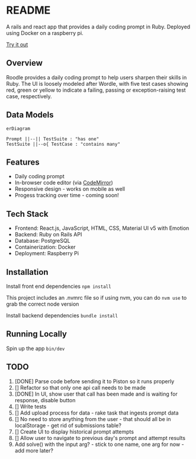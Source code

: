# README

A rails and react app that provides a daily coding prompt in Ruby.
Deployed using Docker on a raspberry pi.

[Try it out](https://roodlegame.com/)
 
## Overview

Roodle provides a daily coding prompt to help users sharpen their skills in Ruby. The UI is loosely modeled after Wordle, with five test cases showing red, green or yellow to indicate a failing, passing or exception-raising test case, respectively.


## Data Models

```mermaid
erDiagram

Prompt ||--|| TestSuite : "has one"
TestSuite ||--o{ TestCase : "contains many"

```

## Features

- Daily coding prompt
- In-browser code editor (via [CodeMirror](https://codemirror.net/))
- Responsive design - works on mobile as well
- Progess tracking over time - coming soon!

## Tech Stack

- Frontend: React.js, JavaScript, HTML, CSS, Material UI v5 with Emotion
- Backend: Ruby on Rails API
- Database: PostgreSQL
- Containerization: Docker
- Deployment: Raspberry Pi

## Installation

Install front end dependencies
`npm install`

This project includes an .nvmrc file so if using nvm, you can do
`nvm use`
to grab the correct node version

Install backend dependencies
`bundle install`

## Running Locally

Spin up the app
`bin/dev`



## TODO

1. [DONE] Parse code before sending it to Piston so it runs properly 
2. [] Refactor so that only one api call needs to be made
3. [DONE] In UI, show user that call has been made and is waiting for response, disable button
4. [] Write tests
5. [] Add upload process for data - rake task that ingests prompt data
6. [] No need to store anything from the user - that should all be in localStorage - get rid of submissions table?
7. [] Create UI to display historical prompt attempts
8. [] Allow user to navigate to previous day's prompt and attempt results
9. Add solve() with the input arg? - stick to one name, one arg for now - add more later?
